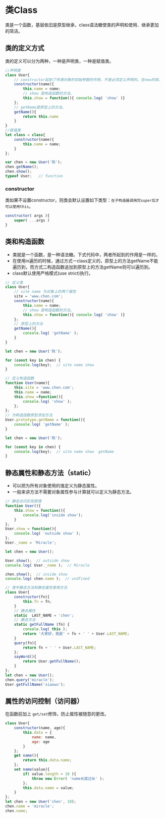 # 类Class

类是一个函数，基层依旧是原型继承，class语法糖使类的声明和使用、继承更加的简洁。

## 类的定义方式

类的定义可以分为两种，一种是声明类，一种是赋值类。

```javascript
//声明类
class User{
    // constructor起到了传递对象的初始参数的作用，不是必须定义声明的。在new的收，会执行constructor方法。
    constructor(name){
        this.name = name;
        // show 是构造函数的方法。
        this.show = function(){ console.log( 'show' )}
    };
    // getName是原型上的方法。
    getName(){
        return this.name
    }
}
//赋值类
let class = class{
    constructor(name){
        this.name = name;
    }
};

var chen = new User('陈');
chen.getName();
chen.show();
typeof User;   // function
```

### constructor

类如果不设置constructor，则类会默认设置如下类型：`在子构造器调用完super后才可以使用this`。

```javascript
constructor( args ){
    super( ...args )
}
```

## 类和构造函数

+ 类就是一个函数，是一种语法糖。下式代码中，两者所起到的作用是一样的。
+ 在使用in遍历的时候，通过方式一class定义的，原型上的方法getName不能遍历到，而方式二构造函数追加到原型上的方法getName则可以遍历到。
+ class默认使用严格模式(use strict)执行。

```javascript
// 定义类
class User{
    // site name 为对象上的两个属性
    site = 'www.chen.com';
    constructor(name){
        this.name = name;
        // show 是构造函数的方法。
        this.show = function(){ console.log( 'show' )}
    };
    // 原型上的方法
    getName(){
        console.log( 'getName' );
    }
}

let chen = new User('陈');

for (const key in chen) {
    console.log(key);  // site name show
}

// 定义构造函数
function User(name){
    this.site = 'www.chen.com';
    this.name = name;
    this.show =function(){
        console.log( 'show' );
    };
};
// 为构造函数原型添加方法
User.prototype.getName = function(){
    console.log( 'getName' );
}

let chen = new User('陈');

for (const key in chen) {
    console.log(key);  // site name show  getName
}
```

## 静态属性和静态方法（static）

+ 可以把为所有对象使用的值定义为静态属性。
+ 一般来讲方法不需要对象属性参与计算就可以定义为静态方法。

```javascript
// 静态访问实现原理
function User(){
    this.show = function(){
        console.log('inside show');
    }
};
User.show = function(){
    console.log( 'outside show' );
};
User._name = 'Miracle';

let chen = new User();

User.show();  // outside show
console.log( User._name );  // Miracle

chen.show();  // inside show
console.log( chen.name );  // undfined
```

```javascript
// 类中静态方法和静态属性使用方法
class User{
    constructor(fn){
        this.fn = fn;
    }
	// 静态属性
    static  LAST_NAME = 'chen';
    // 静态方法
    static getFullName (fn) {
        console.log( this );
        return '大家好，我是' + fn + ' ' + User.LAST_NAME;
    }
    query(fn){
        return fn + ' ' + User.LAST_NAME;
    };
    sayWord(){
        return User.getFullName();
    }
};
let chen = new User();
chen.query('miracle');
User.getFullName('xiaowu');
```

## 属性的访问控制（访问器）

在函数前加上 `get/set`修饰，防止属性被随意的更改。

```javascript
class User{
    constructor(name, age){
        this.data = {
            name: name,
            age: age
        }
    };
    get name(){
        return this.data.name;
    };
    set name(value){
        if( value.length > 10 ){
            throw new Error( 'name长度过长' );
        };
        this.data.name = value;
    }
};
let chen = new User('chen', 18);
chen.name = 'miracle';
chen.name;
```





